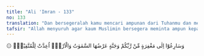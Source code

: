 ```yaml
---
title: "Ali 'Imran - 133"
no: 133
translation: "Dan bersegeralah kamu mencari ampunan dari Tuhanmu dan mendapatkan surga yang luasnya seluas langit dan bumi yang disediakan bagi orang-orang yang bertakwa,"
tafsir: "Allah menyuruh agar kaum Muslimin bersegera meminta ampun kepada-Nya bila sewaktu-waktu berbuat dosa dan maksiat, karena manusia tidak luput dari kesalahan dan kekhilafan. Seorang Muslim tidak akan mau mengerjakan perbuatan yang dilarang, tetapi kadang-kadang karena kuatnya godaan dan tipu daya setan dia terjerumus ke dalam jurang maksiat, kemudian ketika sadar akan kesalahannya dan menyesal atas perbuatan itu dia lalu bertobat dan mohon ampun kepada Allah, maka Allah akan mengampuni dosanya. Allah adalah Maha Penerima tobat dan Maha Pengampun dan Maha Penyayang.\n\nBila seorang Muslim selalu menaati perintah Allah dan Rasul-Nya dan menjauhi segala larangan-Nya dan segera bertobat bila jatuh ke jurang dosa \n\ndan maksiat, maka Allah akan mengampuni dosanya dan akan memasukkannya nanti di akhirat ke dalam surga yang amat luas sebagai balasan atas amal yang telah dikerjakannya di dunia yaitu surga yang disediakan-Nya untuk orang yang bertakwa."
---
```


۞ وَسَارِعُوْٓا اِلٰى مَغْفِرَةٍ مِّنْ رَّبِّكُمْ وَجَنَّةٍ عَرْضُهَا السَّمٰوٰتُ وَالْاَرْضُۙ  اُعِدَّتْ لِلْمُتَّقِيْنَۙ
